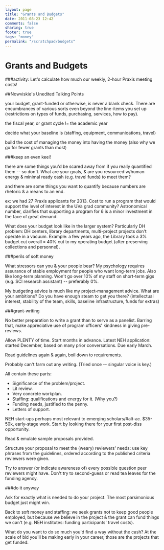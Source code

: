 ```yaml
---
layout: page
title: "Grants and Budgets"
date: 2011-08-23 12:42
comments: false
sharing: true
footer: true
tags: "money"
permalink: "/scratchpad/budgets"
---
```


# Grants and Budgets

###activity: 
Let's calculate how much our weekly, 2-hour Praxis meeting costs!

##Nowviskie's Unedited Talking Points

your budget, grant-funded or otherwise, is never a blank check. There
are encumbrances of various sorts even beyond the line-items you set up (restrictions on types of funds, purchasing, services, how to pay).

the fiscal year, or grant cycle != the academic year

decide what your baseline is (staffing, equipment, communications, travel)

build the cost of managing the money into having the money
(also why we go for fewer grants than most)

###keep an even keel! 

there are some things you'd be scared away from if you really quantified them -- so don't. What are your goals, & are you resourced w/human energy & minimal ready cash (e.g. travel funds) to meet them?

and there are some things you want to quantify because numbers are rhetoric & a means to an end.

ex: we had 27 Praxis applicants for 2013. Cost to run a program that would support the level of interest in the UVa grad community? Astronomical number, clarifies that supporting a program for 6 is a minor investment in the face of great demand.

What does your budget look like in the larger system? Particularly DH problem: DH centers, library departments, multi-project projects don't operate in a vacuum.  Example: a few years ago, the Library took a 3% budget cut overall = 40% cut to my operating budget (after preserving collections and personnel). 

###perils of soft money

What stressors can you & your people bear? My psychology requires assurance of stable employment for people who want long-term jobs.  Also like long-term planning. Won't go over 10% of my staff on short-term gigs (e.g. SCI research assistant) -- preferably 0%.

My budgeting advice is much like my project-management advice. What are your ambitions? Do you have enough steam to get you there?  (intellectual interest, stability of the team, skills, baseline infrastructure, funds for extras)


###grant-writing

No better preparation to write a grant than to serve as a panelist. Barring that, make appreciative use of program officers' kindness in giving pre-reviews.

Allow PLENTY of time. Start months in advance. Latest NEH application: started December, based on many prior conversations. Due early March.

Read guidelines again & again, boil down to requirements.

Probably can't farm out any writing. (Tried once -- singular voice is key.)

All contain these parts:

 * Significance of the problem/project.
 * Lit review.
 * Very concrete workplan.
 * Staffing: qualifications and energy for it. (Why you?)
 * Funding needs, justified to the penny.
 * Letters of support.

NEH start-ups perhaps most relevant to emerging scholars/#alt-ac. $35-50k, early-stage work. Start by looking there for your first post-diss opportunity.

Read & emulate sample proposals provided.

Structure your proposal to meet the (weary) reviewers' needs: use key phrases from the guidelines, ordered according to the published criteria reviewers were given.

Try to answer (or indicate awareness of) every possible question peer reviewers might have. Don't try to second-guess or read tea leaves for the funding agency. 

###do it anyway

Ask for exactly what is needed to do your project. The most parsimonious budget just might win. 

Back to soft money and staffing: we seek grants not to keep good people employed, but because we believe in the project & the grant can fund things we can't (e.g. NEH institutes: funding participants' travel costs).

What do you want to do so much you'd find a way without the cash? At the scale of bid you'll be making early in your career, those are the projects that get funded.
